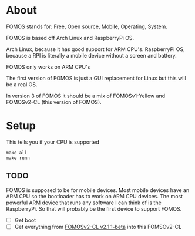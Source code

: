 # About

FOMOS stands for: Free, Open source, Mobile, Operating, System.

FOMOS is based off Arch Linux and RaspberryPi OS.

Arch Linux, because it has good support for ARM CPU's.
RaspberryPi OS, because a RPI is literally a mobile device without a screen and battery.

FOMOS only works on ARM CPU's

The first version of FOMOS is just a GUI replacement for Linux but this will be a real OS.

In version 3 of FOMOS it should be a mix of FOMOSv1-Yellow and FOMOSv2-CL (this version of FOMOS).

# Setup

This tells you if your CPU is supported

```commandline
make all
make runn
```

## TODO

FOMOS is supposed to be for mobile devices. Most mobile devices have an ARM CPU so the bootloader has to work on ARM CPU devices.
The most powerful ARM device that runs any software I can think of is the RaspberryPi. So that will probably be the first device to support FOMOS.  

- [ ] Get boot
- [ ] Get everything from [FOMOSv2-CL v2.1.1-beta](https://github.com/NathanMcMillan54/FOMOSv2-CLtest) into this FOMSOv2-CL

